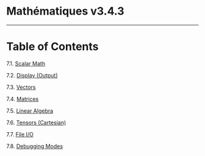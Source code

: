 

# Mathématiques v3.4.3

----

# Table of Contents

7.1. [Scalar Math](scalar/README.md)

7.2. [Display (Output)](display/README.md)

7.3. [Vectors](vector/README.md)

7.4. [Matrices](matrix/README.md)

7.5. [Linear Algebra](linear-algebra/README.md)

7.6. [Tensors (Cartesian)](tensor/README.md)

7.7. [File I/O](file-io/README.md)

7.8. [Debugging Modes](debug/README.md)

